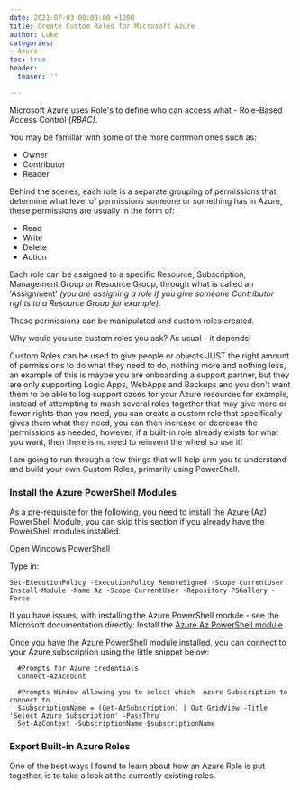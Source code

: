 ```yaml
---
date: 2021-07-03 00:00:00 +1200
title: Create Custom Roles for Microsoft Azure
author: Luke
categories:
- Azure
toc: true
header:
  teaser: ''

---
```

Microsoft Azure uses Role's to define who can access what - Role-Based Access Control (_RBAC)_.

You may be familiar with some of the more common ones such as:

* Owner
* Contributor
* Reader

Behind the scenes, each role is a separate grouping of permissions that determine what level of permissions someone or something has in Azure, these permissions are usually in the form of:

* Read
* Write
* Delete
* Action

Each role can be assigned to a specific Resource, Subscription, Management Group or Resource Group, through what is called an 'Assignment' _(you are assigning a role if you give someone Contributor rights to a Resource Group for example)_.

These permissions can be manipulated and custom roles created.

Why would you use custom roles you ask? As usual - it depends!

Custom Roles can be used to give people or objects JUST the right amount of permissions to do what they need to do, nothing more and nothing less, an example of this is maybe you are onboarding a support partner, but they are only supporting Logic Apps, WebApps and Backups and you don't want them to be able to log support cases for your Azure resources for example, instead of attempting to mash several roles together that may give more or fewer rights than you need, you can create a custom role that specifically gives them what they need, you can then increase or decrease the permissions as needed, however, if a built-in role already exists for what you want, then there is no need to reinvent the wheel so use it!

I am going to run through a few things that will help arm you to understand and build your own Custom Roles, primarily using PowerShell.

### Install the Azure PowerShell Modules

As a pre-requisite for the following, you need to install the Azure (Az) PowerShell Module, you can skip this section if you already have the PowerShell modules installed.

Open Windows PowerShell

Type in:

    Set-ExecutionPolicy -ExecutionPolicy RemoteSigned -Scope CurrentUser
    Install-Module -Name Az -Scope CurrentUser -Repository PSGallery -Force

If you have issues, with installing the Azure PowerShell module - see the Microsoft documentation directly: Install the [Azure Az PowerShell module](https://docs.microsoft.com/en-us/powershell/azure/install-az-ps?view=azps-6.1.0 "Install the Azure Az PowerShell module")

Once you have the Azure PowerShell module installed, you can connect to your Azure subscription using the little snippet below:

      #Prompts for Azure credentials
      Connect-AzAccount
      
      #Prompts Window allowing you to select which  Azure Subscription to connect to
      $subscriptionName = (Get-AzSubscription) | Out-GridView -Title 'Select Azure Subscription' -PassThru
      Set-AzContext -SubscriptionName $subscriptionName

### Export Built-in Azure Roles

One of the best ways I found to learn about how an Azure Role is put together, is to take a look at the currently existing roles.
